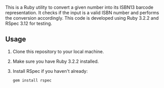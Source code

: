 This is a Ruby utility to convert a given number into its ISBN13 barcode representation. It checks if the input is a valid ISBN number and performs the conversion accordingly. This code is developed using Ruby 3.2.2 and RSpec 3.12 for testing.

## Usage

1. Clone this repository to your local machine.
2. Make sure you have Ruby 3.2.2 installed.
3. Install RSpec if you haven't already:

   ```bash
   gem install rspec
